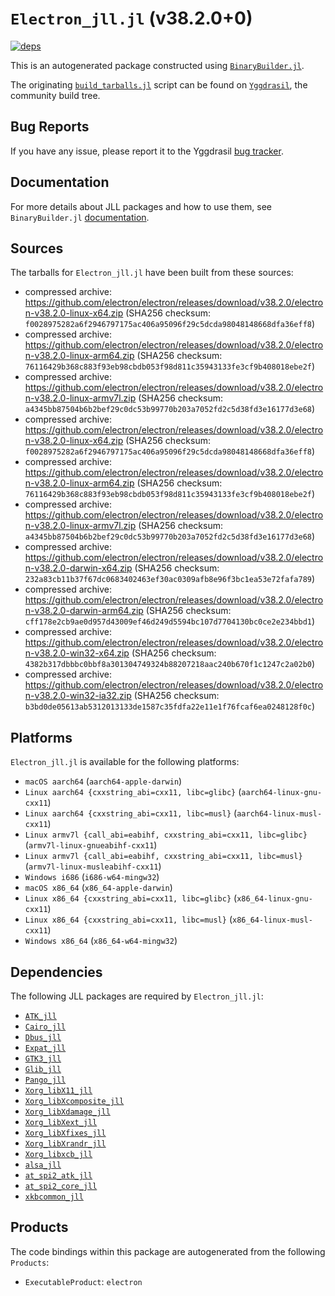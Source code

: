 # `Electron_jll.jl` (v38.2.0+0)

[![deps](https://juliahub.com/docs/Electron_jll/deps.svg)](https://juliahub.com/ui/Packages/General/Electron_jll/)

This is an autogenerated package constructed using [`BinaryBuilder.jl`](https://github.com/JuliaPackaging/BinaryBuilder.jl).

The originating [`build_tarballs.jl`](https://github.com/JuliaPackaging/Yggdrasil/blob/7d184be6dc8b291caa0f9ca52e993fbf73741cb6/E/Electron/build_tarballs.jl) script can be found on [`Yggdrasil`](https://github.com/JuliaPackaging/Yggdrasil/), the community build tree.

## Bug Reports

If you have any issue, please report it to the Yggdrasil [bug tracker](https://github.com/JuliaPackaging/Yggdrasil/issues).

## Documentation

For more details about JLL packages and how to use them, see `BinaryBuilder.jl` [documentation](https://docs.binarybuilder.org/stable/jll/).

## Sources

The tarballs for `Electron_jll.jl` have been built from these sources:

* compressed archive: https://github.com/electron/electron/releases/download/v38.2.0/electron-v38.2.0-linux-x64.zip (SHA256 checksum: `f0028975282a6f2946797175ac406a95096f29c5dcda98048148668dfa36eff8`)
* compressed archive: https://github.com/electron/electron/releases/download/v38.2.0/electron-v38.2.0-linux-arm64.zip (SHA256 checksum: `76116429b368c883f93eb98cbdb053f98d811c35943133fe3cf9b408018ebe2f`)
* compressed archive: https://github.com/electron/electron/releases/download/v38.2.0/electron-v38.2.0-linux-armv7l.zip (SHA256 checksum: `a4345bb87504b6b2bef29c0dc53b99770b203a7052fd2c5d38fd3e16177d3e68`)
* compressed archive: https://github.com/electron/electron/releases/download/v38.2.0/electron-v38.2.0-linux-x64.zip (SHA256 checksum: `f0028975282a6f2946797175ac406a95096f29c5dcda98048148668dfa36eff8`)
* compressed archive: https://github.com/electron/electron/releases/download/v38.2.0/electron-v38.2.0-linux-arm64.zip (SHA256 checksum: `76116429b368c883f93eb98cbdb053f98d811c35943133fe3cf9b408018ebe2f`)
* compressed archive: https://github.com/electron/electron/releases/download/v38.2.0/electron-v38.2.0-linux-armv7l.zip (SHA256 checksum: `a4345bb87504b6b2bef29c0dc53b99770b203a7052fd2c5d38fd3e16177d3e68`)
* compressed archive: https://github.com/electron/electron/releases/download/v38.2.0/electron-v38.2.0-darwin-x64.zip (SHA256 checksum: `232a83cb11b37f67dc0683402463ef30ac0309afb8e96f3bc1ea53e72fafa789`)
* compressed archive: https://github.com/electron/electron/releases/download/v38.2.0/electron-v38.2.0-darwin-arm64.zip (SHA256 checksum: `cff178e2cb9ae0d957d43009ef46d249d5594bc107d7704130bc0ce2e234bbd1`)
* compressed archive: https://github.com/electron/electron/releases/download/v38.2.0/electron-v38.2.0-win32-x64.zip (SHA256 checksum: `4382b317dbbbc0bbf8a301304749324b88207218aac240b670f1c1247c2a02b0`)
* compressed archive: https://github.com/electron/electron/releases/download/v38.2.0/electron-v38.2.0-win32-ia32.zip (SHA256 checksum: `b3bd0de05613ab5312013133de1587c35fdfa22e11e1f76fcaf6ea0248128f0c`)

## Platforms

`Electron_jll.jl` is available for the following platforms:

* `macOS aarch64` (`aarch64-apple-darwin`)
* `Linux aarch64 {cxxstring_abi=cxx11, libc=glibc}` (`aarch64-linux-gnu-cxx11`)
* `Linux aarch64 {cxxstring_abi=cxx11, libc=musl}` (`aarch64-linux-musl-cxx11`)
* `Linux armv7l {call_abi=eabihf, cxxstring_abi=cxx11, libc=glibc}` (`armv7l-linux-gnueabihf-cxx11`)
* `Linux armv7l {call_abi=eabihf, cxxstring_abi=cxx11, libc=musl}` (`armv7l-linux-musleabihf-cxx11`)
* `Windows i686` (`i686-w64-mingw32`)
* `macOS x86_64` (`x86_64-apple-darwin`)
* `Linux x86_64 {cxxstring_abi=cxx11, libc=glibc}` (`x86_64-linux-gnu-cxx11`)
* `Linux x86_64 {cxxstring_abi=cxx11, libc=musl}` (`x86_64-linux-musl-cxx11`)
* `Windows x86_64` (`x86_64-w64-mingw32`)

## Dependencies

The following JLL packages are required by `Electron_jll.jl`:

* [`ATK_jll`](https://github.com/JuliaBinaryWrappers/ATK_jll.jl)
* [`Cairo_jll`](https://github.com/JuliaBinaryWrappers/Cairo_jll.jl)
* [`Dbus_jll`](https://github.com/JuliaBinaryWrappers/Dbus_jll.jl)
* [`Expat_jll`](https://github.com/JuliaBinaryWrappers/Expat_jll.jl)
* [`GTK3_jll`](https://github.com/JuliaBinaryWrappers/GTK3_jll.jl)
* [`Glib_jll`](https://github.com/JuliaBinaryWrappers/Glib_jll.jl)
* [`Pango_jll`](https://github.com/JuliaBinaryWrappers/Pango_jll.jl)
* [`Xorg_libX11_jll`](https://github.com/JuliaBinaryWrappers/Xorg_libX11_jll.jl)
* [`Xorg_libXcomposite_jll`](https://github.com/JuliaBinaryWrappers/Xorg_libXcomposite_jll.jl)
* [`Xorg_libXdamage_jll`](https://github.com/JuliaBinaryWrappers/Xorg_libXdamage_jll.jl)
* [`Xorg_libXext_jll`](https://github.com/JuliaBinaryWrappers/Xorg_libXext_jll.jl)
* [`Xorg_libXfixes_jll`](https://github.com/JuliaBinaryWrappers/Xorg_libXfixes_jll.jl)
* [`Xorg_libXrandr_jll`](https://github.com/JuliaBinaryWrappers/Xorg_libXrandr_jll.jl)
* [`Xorg_libxcb_jll`](https://github.com/JuliaBinaryWrappers/Xorg_libxcb_jll.jl)
* [`alsa_jll`](https://github.com/JuliaBinaryWrappers/alsa_jll.jl)
* [`at_spi2_atk_jll`](https://github.com/JuliaBinaryWrappers/at_spi2_atk_jll.jl)
* [`at_spi2_core_jll`](https://github.com/JuliaBinaryWrappers/at_spi2_core_jll.jl)
* [`xkbcommon_jll`](https://github.com/JuliaBinaryWrappers/xkbcommon_jll.jl)

## Products

The code bindings within this package are autogenerated from the following `Products`:

* `ExecutableProduct`: `electron`
